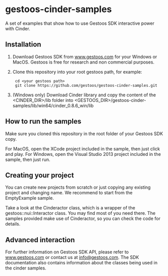 # gestoos-cinder-samples 

A set of examples that show how to use Gestoos SDK interactive power with Cinder.

## Installation

1. Download Gestoos SDK from www.gestoos.com for your Windows or MacOS. Gestoos is free for research and non commercial purposes.
2. Clone this repository into your root gestoos path, for example:

        cd <your gestoos path>
        git clone https://github.com/gestoos/gestoos-cinder-samples.git 
3. (Windows only) Download Cinder library and copy the content of the <CINDER_DIR>/lib folder into <GESTOOS_DIR>/gestoos-cinder-samples/lib/win64/cinder_0.8.6_win/lib

## How to run the samples

Make sure you cloned this repository in the root folder of your Gestoos SDK copy.

For MacOS, open the XCode project included in the sample, then just click and play.
For Windows, open the Visual Studio 2013 project included in the sample, then just run.

## Creating your project

You can create new projects from scratch or just copying any existing project and changing name. We recommend to start from the EmptyExample sample.

Take a look at the Cinderactor class, which is a wrapper of the gestoos::nui::Interactor class. You may find most of you need there. The samples provided make use of Cinderactor, so you can check the code for details.

## Advanced interaction

For further information on Gestoos SDK API, please refer to www.gestoos.com or contact us at info@gestoos.com.
The SDK documentation also contains information about the classes being used in the cinder samples.
